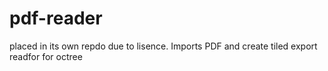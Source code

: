 # pdf-reader
placed in its own repdo due to lisence. Imports PDF and create tiled export readfor for octree
